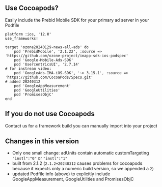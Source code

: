 
## Use Cocoapods?

Easily include the Prebid Mobile SDK for your primary ad server in your Podfile

```
platform :ios, '12.0'
use_frameworks!

target 'ozone20240129-news-all-ads' do
    pod 'PrebidMobile', '2.1.22', :source => 'https://github.com/ozone-project/inapp-sdk-ios-podspec'
    pod 'Google-Mobile-Ads-SDK'
    pod 'UsercentricsUI', '2.7.14'
# for instream video:
    pod 'GoogleAds-IMA-iOS-SDK', '~> 3.15.1', :source => 'https://github.com/CocoaPods/Specs.git'
# added 20240312
    pod 'GoogleAppMeasurement'
    pod 'GoogleUtilities'
    pod 'PromisesObjC'
end
```

## If you do not use Cocoapods

Contact us for a framework build you can manually import into your project

## Changes in this version 

- Only one small change: adUnits contain automatic customTargeting `"instl":"0"` or `"instl":"1"`
- built from 2.1.2 (`2.1.2+20240312` causes problems for cocoapods because it expects only a numeric build version, so we appended a `2`)
- updated Podfile info (above) to explicitly include GoogleAppMeasurement, GoogleUtilities and PromisesObjC
